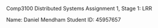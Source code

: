 Comp3100 Distributed Systems Assignment 1, Stage 1: LRR

Name: Daniel Mendham 
Student ID: 45957657
